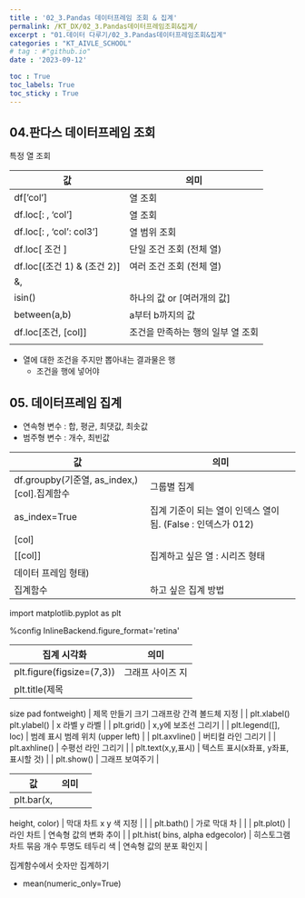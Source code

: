 ```yaml
---
title : '02_3.Pandas 데이터프레임 조회 & 집계' 
permalink: /KT_DX/02_3.Pandas데이터프레임조회&집계/
excerpt : "01.데이터 다루기/02_3.Pandas데이터프레임조회&집계"
categories : "KT_AIVLE_SCHOOL"
# tag : #"github.io"
date : '2023-09-12'

toc : True
toc_labels: True
toc_sticky : True
---
```



## 04.판다스 데이터프레임 조회

특정 열 조회

| 값  | 의미 |
| --- | --- |
| df[’col’] | 열 조회 |
| df.loc[: , ‘col’] | 열 조회 |
| df.loc[: , ‘col’: col3’] | 열 범위 조회 |
| df.loc[ 조건 ] | 단일 조건 조회 (전체 열) |
| df.loc[(조건 1) & (조건 2)] | 여러 조건 조회 (전체 열)
&, | |
| isin() | 하나의 값 or [여러개의 값]  |
| between(a,b) | a부터 b까지의 값  |
| df.loc[조건, [col]] | 조건을 만족하는 행의 일부 열 조회 |
|  |  |

- 열에 대한 조건을 주지만 뽑아내는 결과물은 행
    - 조건을 행에 넣어야



## 05. 데이터프레임 집계

- 연속형 변수 : 합, 평균, 최댓값, 최솟값
- 범주형 변수 : 개수, 최빈값

| 값  | 의미 |
| --- | --- |
| df.groupby(기준열, as_index,)[col].집계함수 | 그룹별 집계 |
| as_index=True | 집계 기준이 되는 열이 인덱스 열이 됨. (False : 인덱스가 012) |
| [col]
[[col]] | 집계하고 싶은 열 : 시리즈 형태
데이터 프레임 형태) |
| 집계함수 | 하고 싶은 집계 방법 |

import matplotlib.pyplot as plt

%config InlineBackend.figure_format='retina'

| 집계 시각화  | 의미 |
| --- | --- |
| plt.figure(figsize=(7,3)) | 그래프 사이즈 지 |
| plt.title(제목
size
pad
fontweight) | 제목 만들기
크기
그래프랑 간격
볼드체 지정 |
| plt.xlabel()
plt.ylabel() | x 라벨
y 라벨 |
| plt.grid() | x,y에 보조선 그리기 |
| plt.legend([],
loc) | 범례 표시
범례 위치 (upper left) |
| plt.axvline() | 버티컬 라인 그리기 |
| plt.axhline() | 수평선 라인 그리기 |
| plt.text(x,y,표시) | 텍스트 표시(x좌표, y좌표, 표시할 것) |
| plt.show() | 그래프 보여주기 |

| 값  | 의미 |  |
| --- | --- | --- |
| plt.bar(x,
height,
color) | 막대 차트 x
y
색 지정 |  |
| plt.bath() | 가로 막대 차 |  |
| plt.plot() | 라인 차트 | 연속형 값의 변화 추이  |
| plt.hist(
bins,
alpha
edgecolor) | 히스토그램 차트
묶음 개수
투명도
테두리 색 | 연속형 값의 분포 확인지 |

집계함수에서 숫자만 집계하기

- mean(numeric_only=True)

